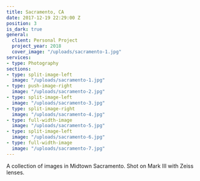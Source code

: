 ```yaml
---
title: Sacramento, CA
date: 2017-12-19 22:29:00 Z
position: 3
is_dark: true
general:
  client: Personal Project
  project_year: 2018
  cover_image: "/uploads/sacramento-1.jpg"
services:
- type: Photography
sections:
- type: split-image-left
  image: "/uploads/sacramento-1.jpg"
- type: push-image-right
  image: "/uploads/sacramento-2.jpg"
- type: split-image-left
  image: "/uploads/sacramento-3.jpg"
- type: split-image-right
  image: "/uploads/sacramento-4.jpg"
- type: full-width-image
  image: "/uploads/sacramento-5.jpg"
- type: split-image-left
  image: "/uploads/sacramento-6.jpg"
- type: full-width-image
  image: "/uploads/sacramento-7.jpg"
---
```


A collection of images in Midtown Sacramento. Shot on Mark III with Zeiss lenses.